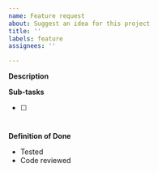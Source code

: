 ```yaml
---
name: Feature request
about: Suggest an idea for this project
title: ''
labels: feature
assignees: ''

---
```


**Description**

**Sub-tasks**
- [ ] #

**Definition of Done**
* Tested
* Code reviewed
